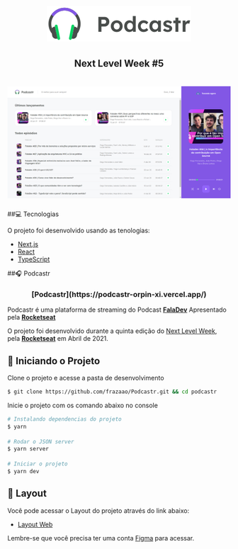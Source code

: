 <h1 align="center">
    <img src="./.github/logo.svg" alt="">
</h1>
<h2 align="center">Next Level Week #5</h2>
<h1 align="center">
    <img src="./.github/Podcastr.PNG" alt="Home | Podcastr">
</h1>

##💻 Tecnologias

O projeto foi desenvolvido usando as tenologias:
- [Next.js](https://nextjs.org/)
- [React](https://reactjs.org)
- [TypeScript](https://www.typescriptlang.org/)

##🎧 Podcastr
<h3 align="center">
[Podcastr](https://podcastr-orpin-xi.vercel.app/)
</h3>

Podcastr é uma plataforma de streaming do Podcast **[FalaDev](https://open.spotify.com/show/3TNsKUGlP9YbV1pgy3ACrW)**
Apresentado pela **[Rocketseat]((https://github.com/Rocketseat))**

O projeto foi desenvolvido durante a quinta edição do [Next Level Week](https://nextlevelweek.com/), pela **[Rocketseat]((https://github.com/Rocketseat))** em Abril de 2021.

## 🚀 Iniciando o Projeto

Clone o projeto e acesse a pasta de desenvolvimento

```bash
$ git clone https://github.com/frazaao/Podcastr.git && cd podcastr
```

Inicie o projeto com os comando abaixo no console
```bash
# Instalando dependencias do projeto
$ yarn

# Rodar o JSON server
$ yarn server

# Iniciar o projeto
$ yarn dev
```

## 🔖 Layout

Você pode acessar o Layout do projeto através do link abaixo:

- [Layout Web](https://www.figma.com/file/UwFEntsHpHYJlHNQAQr4gA/Podcastr?node-id=160%3A2761) 

Lembre-se que você precisa ter uma conta [Figma](http://figma.com/) para acessar.